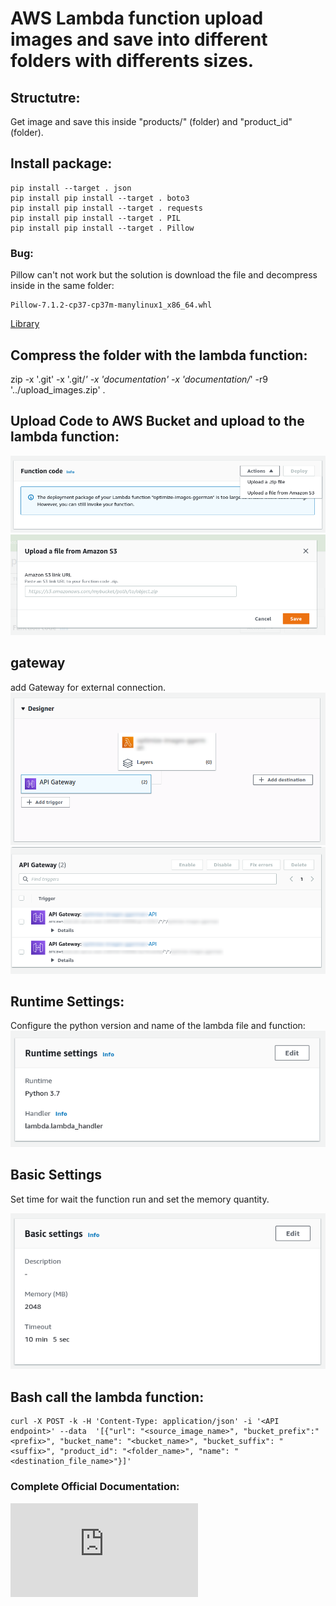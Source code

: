 # AWS Lambda function upload images and save into different folders with differents sizes.

## Structutre:
Get image and save this inside "products/" (folder) and "product_id" (folder).

## Install package:
```
pip install --target . json
pip install pip install --target . boto3
pip install pip install --target . requests
pip install pip install --target . PIL
pip install pip install --target . Pillow
```

### Bug: 
Pillow can't not work but the solution is download the file and decompress inside in the same folder:
```
Pillow-7.1.2-cp37-cp37m-manylinux1_x86_64.whl
```
[Library](https://files.pythonhosted.org/packages/ab/f8/d3627cc230270a6a4eedee32974fbc8cb26c5fdb8710dd5ea70133640022/Pillow-7.1.2-cp37-cp37m-manylinux1_x86_64.whl#sha256=0e2a3bceb0fd4e0cb17192ae506d5f082b309ffe5fc370a5667959c9b2f85fa3)


## Compress the folder with the lambda function:
zip -x '.git' -x '.git/*' -x 'documentation' -x 'documentation/*' -r9 '../upload_images.zip' .

## Upload Code to AWS Bucket and upload to the lambda function:
![Box Function Code](documentation/function_code.png)
![Add the URL of the zip file](documentation/upload_a_file_from_amazone_s3.png)

## gateway
add Gateway for external connection.
![Designer](documentation/designer.png)
![Set Gateway](documentation/api_gateway.png)

## Runtime Settings:
Configure the python version and name of the lambda file and function:
![Runtime Settings](documentation/runtime_settings.png)


## Basic Settings
Set time for wait the function run and set the memory quantity.

![Basic Settings](documentation/basic_settings.png)




## Bash call the lambda function:
```
curl -X POST -k -H 'Content-Type: application/json' -i '<API endpoint>' --data  '[{"url": "<source_image_name>", "bucket_prefix":"<prefix>", "bucket_name": "<bucket_name>", "bucket_suffix": "<suffix>", "product_id": "<folder_name>", "name": "<destination_file_name>"}]' 
```

### Complete Official Documentation:
![AWS Documentation](https://docs.aws.amazon.com/lambda/latest/dg/welcome.html)







